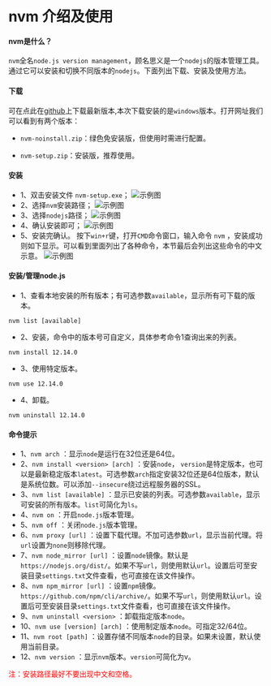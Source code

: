 # nvm 介绍及使用

#### nvm是什么？

`nvm`全名`node.js version management`，顾名思义是一个`nodejs`的版本管理工具。通过它可以安装和切换不同版本的`nodejs`。下面列出下载、安装及使用方法。

#### 下载

可在点此在[github](https://github.com/coreybutler/nvm-windows/releases)上下载最新版本,本次下载安装的是`windows`版本。打开网址我们可以看到有两个版本：

- `nvm-noinstall.zip`：绿色免安装版，但使用时需进行配置。

- `nvm-setup.zip`：安装版，推荐使用。

#### 安装

- 1、双击安装文件 `nvm-setup.exe`；
![示例图](https://img2018.cnblogs.com/blog/775046/201904/775046-20190411160657751-1529010875.png)
- 2、选择`nvm`安装路径；
![示例图](https://img2018.cnblogs.com/blog/775046/201904/775046-20190411160816834-99504468.png)
- 3、选择`nodejs`路径；
![示例图](https://img2018.cnblogs.com/blog/775046/201904/775046-20190411161045308-1947410693.png)
- 4、确认安装即可；
![示例图](https://img2018.cnblogs.com/blog/775046/201904/775046-20190411171705646-891139870.png)
- 5、安装完确认。
按下`win+r`键，打开`CMD`命令窗口，输入命令 `nvm` ，安装成功则如下显示。可以看到里面列出了各种命令，本节最后会列出这些命令的中文示意。
![示例图](https://img2018.cnblogs.com/blog/775046/201904/775046-20190411172641876-1326770838.png)

#### 安装/管理node.js

- 1、查看本地安装的所有版本；有可选参数`available`，显示所有可下载的版本。

```node
nvm list [available]
```

- 2、安装，命令中的版本号可自定义，具体参考命令1查询出来的列表。

```node
nvm install 12.14.0
```

- 3、使用特定版本。

```node
nvm use 12.14.0
```

- 4、卸载。

```node
nvm uninstall 12.14.0
```

#### 命令提示

- 1、`nvm arch` ：显示`node`是运行在32位还是64位。
- 2、`nvm install <version> [arch]` ：安装`node`， `version`是特定版本，也可以是最新稳定版本`latest`。可选参数`arch`指定安装32位还是64位版本，默认是系统位数。可以添加`--insecure`绕过远程服务器的SSL。
- 3、`nvm list [available]` ：显示已安装的列表。可选参数`available`，显示可安装的所有版本。`list`可简化为`ls`。
- 4、`nvm on` ：开启`node.js`版本管理。
- 5、`nvm off` ：关闭`node.js`版本管理。
- 6、`nvm proxy [url]` ：设置下载代理。不加可选参数`url`，显示当前代理。将`url`设置为`none`则移除代理。
- 7、`nvm node_mirror [url]` ：设置`node`镜像。默认是`https://nodejs.org/dist/`。如果不写`url`，则使用默认`url`。设置后可至安装目录`settings.txt`文件查看，也可直接在该文件操作。
- 8、`nvm npm_mirror [url]` ：设置`npm`镜像。`https://github.com/npm/cli/archive/`。如果不写`url`，则使用默认`url`。设置后可至安装目录`settings.txt`文件查看，也可直接在该文件操作。
- 9、`nvm uninstall <version>` ：卸载指定版本`node`。
- 10、`nvm use [version] [arch]` ：使用制定版本`node`。可指定32/64位。
- 11、`nvm root [path]` ：设置存储不同版本`node`的目录。如果未设置，默认使用当前目录。
- 12、`nvm version` ：显示`nvm`版本。`version`可简化为v。

<font color="red">注：安装路径最好不要出现中文和空格。</font>
